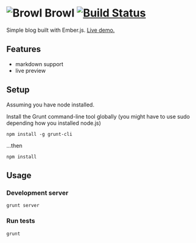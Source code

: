 # ![Browl](http://i.imgur.com/876ie7H.png) Browl [![Build Status](https://travis-ci.org/erkarl/browl.png?branch=master)](https://travis-ci.org/erkarl/browl)  
Simple blog built with Ember.js. [Live demo.](http://browl.karlranna.com)

## Features
* markdown support
* live preview

## Setup
Assuming you have node installed.

Install the Grunt command-line tool globally (you might have to use sudo depending how you installed node.js)
```console
npm install -g grunt-cli
```

...then
```console
npm install
```

## Usage

### Development server 
```console
grunt server
```
 
### Run tests
```console
grunt
```
